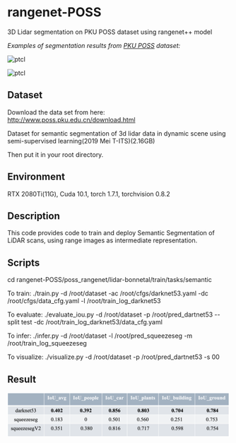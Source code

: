 # rangenet-POSS
3D Lidar segmentation on PKU POSS dataset using rangenet++ model

_Examples of segmentation results from [PKU POSS](http://www.poss.pku.edu.cn/download.html) dataset:_

![ptcl](pics/darknet53_vis.gif)

![ptcl](pics/squeezeseg_vis.gif)


## Dataset

Download the data set from here:
http://www.poss.pku.edu.cn/download.html

Dataset for semantic segmentation of 3d lidar data in dynamic scene using semi-supervised learning(2019 Mei T-ITS)(2.16GB)

Then put it in your root directory.

## Environment

RTX 2080Ti(11G), Cuda 10.1, torch 1.7.1, torchvision 0.8.2

## Description

This code provides code to train and deploy Semantic Segmentation of LiDAR scans, using range images as intermediate representation. 

## Scripts

cd rangenet-POSS/poss_rangenet/lidar-bonnetal/train/tasks/semantic

To train:
 ./train.py -d /root/dataset -ac /root/cfgs/darknet53.yaml -dc /root/cfgs/data_cfg.yaml -l /root/train_log_darknet53

To evaluate:
./evaluate_iou.py -d /root/dataset -p /root/pred_dartnet53 --split test -dc /root/train_log_darknet53/data_cfg.yaml

To infer:
./infer.py -d /root/dataset -l /root/pred_squeezeseg -m /root/train_log_squeezeseg

To visualize:
./visualize.py -d /root/dataset -p /root/pred_dartnet53 -s 00

## Result
![ptcl](pics/IoU_result.png)





